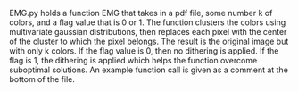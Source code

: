 EMG.py holds a function EMG that takes in a pdf file, some number k of colors, and 
a flag value that is 0 or 1. The function clusters the colors using multivariate 
gaussian distributions, then replaces each pixel with the center of the cluster
to which the pixel belongs. The result is the original image but with only k colors. If the flag
value is 0, then no dithering is applied. If the flag is 1, the dithering is applied
which helps the function overcome suboptimal solutions. An example function call is 
given as a comment at the bottom of the file.
